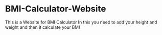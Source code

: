 # BMI-Calculator-Website
This is a Website for BMI Calculator In this you need to add your height and weight and then it calculate your BMI

